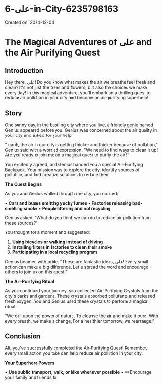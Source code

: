 # علی-6-in-City-6235798163

Created on: 2024-12-04

**The Magical Adventures of علی and the Air Purifying Quest**
===========================================================

**Introduction**
---------------

Hey there, علی! Do you know what makes the air we breathe feel fresh and clean? It's not just the trees and flowers, but also the choices we make every day! In this magical adventure, you'll embark on a thrilling quest to reduce air pollution in your city and become an air-purifying superhero!

**Story**
----------

One sunny day, in the bustling city where you live, a friendly genie named Genius appeared before you. Genius was concerned about the air quality in your city and asked for your help.

" cảnh, the air in our city is getting thicker and thicker because of pollution," Genius said with a worried expression. "We need to find ways to clean it up! Are you ready to join me on a magical quest to purify the air?"

You excitedly agreed, and Genius handed you a special Air-Purifying Backpack. Your mission was to explore the city, identify sources of pollution, and find creative solutions to reduce them.

**The Quest Begins**

As you and Genius walked through the city, you noticed:

• **Cars and buses emitting yucky fumes**
• **Factories releasing bad-smelling smoke**
• **People littering and not recycling**

Genius asked, "What do you think we can do to reduce air pollution from these sources?"

You thought for a moment and suggested:

1. **Using bicycles or walking instead of driving**
2. **Installing filters in factories to clean their smoke**
3. **Participating in a local recycling program**

Genius beamed with pride. "These are fantastic ideas, علی! Every small action can make a big difference. Let's spread the word and encourage others to join us on this quest!"

**The Air-Purifying Ritual**

As you continued your journey, you collected Air-Purifying Crystals from the city's parks and gardens. These crystals absorbed pollutants and released fresh oxygen. You and Genius used these crystals to perform a magical ritual:

"We call upon the power of nature,
To cleanse the air and make it pure.
With every breath, we make a change,
For a healthier tomorrow, we rearrange."

**Conclusion**
----------

Ali, you've successfully completed the Air-Purifying Quest! Remember, every small action you take can help reduce air pollution in your city.

**Your Superhero Powers**

• **Use public transport, walk, or bike whenever possible**
• **Encourage your family and friends to